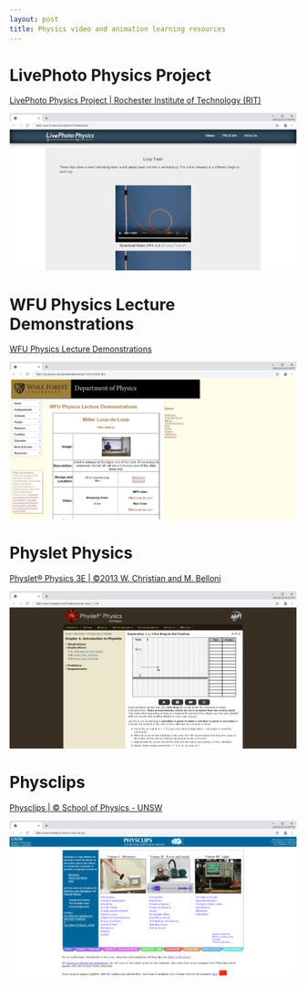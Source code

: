```yaml
---
layout: post
title: Physics video and animation learning resources
---
```


# LivePhoto Physics Project

[LivePhoto Physics Project \| Rochester Institute of Technology (RIT)](https://www.rit.edu/cos/livephoto/)

[![LivePhoto Physics Project \| Rochester Institute of Technology (RIT)](/images/PhysicsVideos/LivePhoto-Physics-Project.png)](https://www.rit.edu/cos/livephoto/LPVideos/loop/)

# WFU Physics Lecture Demonstrations

[WFU Physics Lecture Demonstrations](https://old.physics.wfu.edu/demolabs/demos/index.html)

[![WFU Physics Lecture Demonstrations](/images/PhysicsVideos/Mechanics-Demonstrations-WFU-Physics.png)](https://old.physics.wfu.edu/demolabs/demos/index.html)

# Physlet Physics

[Physlet® Physics 3E \| ©2013 W. Christian and M. Belloni](https://www.compadre.org/Physlets/)

[![Physlet® Physics 3E](/images/PhysicsVideos/Physlet-Physics-by-Christian-and-Belloni-Exploration-1-1.png)](https://www.compadre.org/Physlets/mechanics/ex1_1.cfm)

# Physclips

[Physclips \| © School of Physics - UNSW](https://www.animations.physics.unsw.edu.au/)

![Physclips \| © School of Physics - UNSW](/images/PhysicsVideos/Physics-animations-and-film-clips-Physclips-.png)